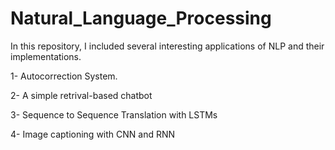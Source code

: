 # Natural_Language_Processing

In this repository, I included several interesting applications of NLP and their implementations.

1- Autocorrection System.

2- A simple retrival-based chatbot

3- Sequence to Sequence Translation with LSTMs

4- Image captioning with CNN and RNN



